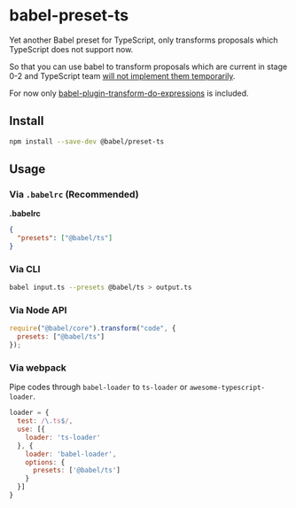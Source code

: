 # babel-preset-ts

Yet another Babel preset for TypeScript, only transforms proposals which TypeScript does not support now.

So that you can use babel to transform proposals which are current in stage 0-2 and TypeScript team [will not implement them temporarily](https://github.com/Microsoft/TypeScript/issues/19044#event-1293164503).

For now only [babel-plugin-transform-do-expressions](https://www.npmjs.com/package/babel-plugin-transform-do-expressions) is included.

## Install

```sh
npm install --save-dev @babel/preset-ts
```

## Usage

### Via `.babelrc` (Recommended)

**.babelrc**

```json
{
  "presets": ["@babel/ts"]
}
```

### Via CLI

```sh
babel input.ts --presets @babel/ts > output.ts
```

### Via Node API

```js
require("@babel/core").transform("code", {
  presets: ["@babel/ts"]
});
```

### Via webpack

Pipe codes through `babel-loader` to `ts-loader` or `awesome-typescript-loader`.

```js
loader = {
  test: /\.ts$/,
  use: [{
    loader: 'ts-loader'
  }, {
    loader: 'babel-loader',
    options: {
      presets: ['@babel/ts']
    }
  }]
}
```
